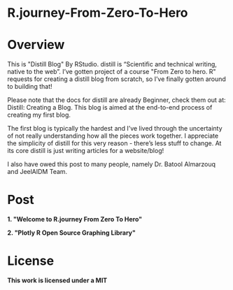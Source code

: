 # R.journey-From-Zero-To-Hero


# Overview

This is  "Distill Blog" By RStudio.
distill is “Scientific and technical writing, native to the web”. I’ve gotten project of a course "From Zero to hero. R" requests for creating a distill blog from scratch, so I’ve finally gotten around to building that!

Please note that the docs for distill are already Beginner, check them out at: Distill: Creating a Blog. This blog is aimed at the end-to-end process of creating my first blog.

The first blog is typically the hardest and I’ve lived through the uncertainty of not really understanding how all the pieces work together. I appreciate the simplicity of distill for this very reason - there’s less stuff to change. At its core distill is just writing articles for a website/blog!

I also have owed this post to many people, namely Dr. Batool Almarzouq and JeelAIDM Team.

# Post
**1. "Welcome to R.journey From Zero To Hero"**

**2. "Plotly R Open Source Graphing Library"**

# License
**This work is licensed under a MIT**

